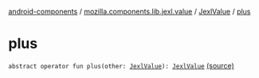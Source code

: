 [android-components](../../index.md) / [mozilla.components.lib.jexl.value](../index.md) / [JexlValue](index.md) / [plus](./plus.md)

# plus

`abstract operator fun plus(other: `[`JexlValue`](index.md)`): `[`JexlValue`](index.md) [(source)](https://github.com/mozilla-mobile/android-components/blob/master/components/lib/jexl/src/main/java/mozilla/components/lib/jexl/value/JexlValue.kt#L15)